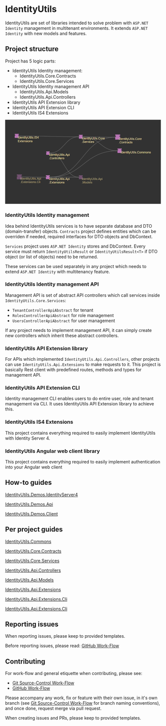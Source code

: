 # IdentityUtils

IdentityUtils are set of libraries intended to solve problem with `ASP.NET Identity` management in multitenant environments. It extends `ASP.NET Identity` with new models and features.


## Project structure

Project has 5 logic parts:
- IdentityUtils Identity management:
    - IdentityUtils.Core.Contracts
    - IdentityUtils.Core.Services
- IdentityUtils Identity management API
    - IdentityUtils.Api.Models
    - IdentityUtils.Api.Controllers
- IdentityUtils API Extension library
- IdentityUtils API Extension CLI
- IdentityUtils IS4 Extensions

![Dependency graph](./docs/images/dependency-graph.png)

### IdentityUtils Identity management
Idea behind IdentityUtils services is to have separate database and DTO (domain-transfer) objects. `Contracts` project defines entities which can be overriden if needed, required interfaces for DTO objects and DbContext.

`Services` project uses `ASP.NET Identity` stores and DbContext. Every service must return `IdentityUtilsResult` or `IdentityUtilsResult<T>` if DTO object (or list of objects) need to be returned.

These services can be used separately in any project which needs to extend `ASP.NET Identity` with multitenancy feature. 

### IdentityUtils Identity management API
Management API is set of abstract API controllers which call services inside `IdentityUtils.Core.Services`:
- `TenantControllerApiAbstract` for tenant
- `RolesControllerApiAbstract` for role management
- `UsersControllerApiAbstract` for user management

If any project needs to implement management API, it can simply create new controllers which inherit these abstract controllers.

### IdentityUtils API Extension library
For APIs which implemented `IdentityUtils.Api.Controllers`, other projects can use `IdentityUtils.Api.Extensions` to make requests to it. This project is basically Rest client with predefined routes, methods and types for management API.

### IdentityUtils API Extension CLI
Identity management CLI enables users to do entire user, role and tenant management via CLI. It uses IdentityUtils API Extension library to achieve this.

### IdentityUtils IS4 Extensions
This project contains everything required to easily implement IdentityUtils with Identity Server 4.

### IdentityUtils Angular web client library
This project contains everything required to easily implement authentication into your Angular web client


## How-to guides

[IdentityUtils.Demos.IdentityServer4](./server/IdentityUtils.Demos.IdentityServer4/README.md)

[IdentityUtils.Demos.Api](./server/IdentityUtils.Demos.Api/README.md)

[IdentityUtils.Demos.Client](./server/IdentityUtils.Demos.Client/README.md)

## Per project guides

[IdentityUtils.Commons](./server/IdentityUtils.Commons/README.md)

[IdentityUtils.Core.Contracts](./server/IdentityUtils.Core.Contracts/README.md)

[IdentityUtils.Core.Services](./server/IdentityUtils.Core.Services/README.md)

[IdentityUtils.Api.Controllers](./server/IdentityUtils.Api.Controllers/README.md)

[IdentityUtils.Api.Models](./server/IdentityUtils.Api.Models/README.md)

[IdentityUtils.Api.Extensions](./server/IdentityUtils.Api.Extensions/README.md)

[IdentityUtils.Api.Extensions.Cli](./server/IdentityUtils.Api.Extensions.Cli/README.md)

[IdentityUtils.Api.Extensions.Cli](./webclient-ngx/README.md)

## Reporting issues

When reporting issues, please keep to provided templates.

Before reporting issues, please read: [GitHub Work-Flow](https://github.com/ofzza/onboarding/blob/master/CONTRIBUTING/github.md)


## Contributing

For work-flow and general etiquette when contributing, please see:
- [Git Source-Control Work-Flow](https://github.com/ofzza/onboarding/blob/master/CONTRIBUTING/git.md)
- [GitHub Work-Flow](https://github.com/ofzza/onboarding/blob/master/CONTRIBUTING/github.md)

Please accompany any work, fix or feature with their own issue, in it's own branch (see [Git Source-Control Work-Flow](https://github.com/ofzza/onboarding/blob/master/CONTRIBUTING/git.md) for branch naming conventions), and once done, request merge via pull request.

When creating issues and PRs, please keep to provided templates.
